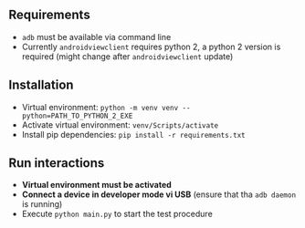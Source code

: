 ## Requirements

 - `adb` must be available via command line
 - Currently `androidviewclient` requires python 2, a python 2 version is required (might change after `androidviewclient` update)

## Installation
  
 - Virtual environment: `python -m venv venv --python=PATH_TO_PYTHON_2_EXE`
 - Activate virtual environment: `venv/Scripts/activate`
 - Install pip dependencies: `pip install -r requirements.txt`
 
## Run interactions

 - **Virtual environment must be activated**
 - **Connect a device in developer mode vi USB** (ensure that tha `adb daemon` is running)
 - Execute `python main.py` to start the test procedure


